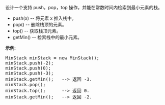 <html>
 <body>
  <p>
   设计一个支持 push，pop，top 操作，并能在常数时间内检索到最小元素的栈。
  </p>
  <ul>
   <li>
    push(x) -- 将元素 x 推入栈中。
   </li>
   <li>
    pop() -- 删除栈顶的元素。
   </li>
   <li>
    top() -- 获取栈顶元素。
   </li>
   <li>
    getMin() -- 检索栈中的最小元素。
   </li>
  </ul>
  <p>
   <strong>
    示例:
   </strong>
  </p>
  <pre>MinStack minStack = new MinStack();
minStack.push(-2);
minStack.push(0);
minStack.push(-3);
minStack.getMin();   --&gt; 返回 -3.
minStack.pop();
minStack.top();      --&gt; 返回 0.
minStack.getMin();   --&gt; 返回 -2.
</pre>
 </body>
</html>